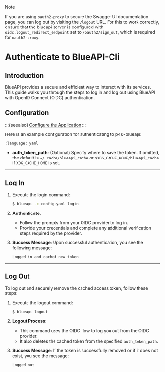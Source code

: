 > [!NOTE]
> If you are using `oauth2-proxy` to secure the Swagger UI documentation page, you can log out by visiting the `/logout` URL. For this to work correctly, ensure that the blueapi server is configured with 
> `oidc.logout_redirect_endpoint` set to `/oauth2/sign_out`, which is required for `oauth2-proxy`.

# Authenticate to BlueAPI-Cli

## Introduction
BlueAPI provides a secure and efficient way to interact with its services. This guide walks you through the steps to log in and log out using BlueAPI with OpenID Connect (OIDC) authentication.

## Configuration

:::{seealso}
[Configure the Application](./configure-app.md)
:::

Here is an example configuration for authenticating to p46-blueapi:
```{literalinclude} ../../tests/unit_tests/valid_example_config/client_auth.yaml
:language: yaml
```

- **auth_token_path**: (Optional) Specify where to save the token. If omitted, the default is `~/.cache/blueapi_cache` or `$XDG_CACHE_HOME/blueapi_cache` if `XDG_CACHE_HOME` is set.

---

## Log In

1. Execute the login command:

   ```bash
   $ blueapi -c config.yaml login
   ```

2. **Authenticate**:
   - Follow the prompts from your OIDC provider to log in.
   - Provide your credentials and complete any additional verification steps required by the provider.

3. **Success Message**:
   Upon successful authentication, you see the following message:

   ```
   Logged in and cached new token
   ```

---

## Log Out

To log out and securely remove the cached access token, follow these steps:

1. Execute the logout command:

   ```bash
   $ blueapi logout
   ```

2. **Logout Process**:
   - This command uses the OIDC flow to log you out from the OIDC provider.
   - It also deletes the cached token from the specified `auth_token_path`.

3. **Success Message**:
   If the token is successfully removed or if it does not exist, you see the message:

   ```
   Logged out
   ```
